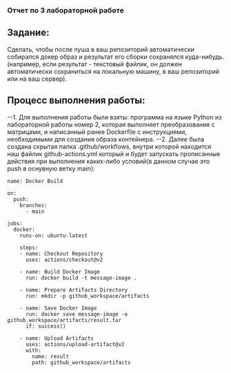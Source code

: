 ### Отчет по 3 лабораторной работе

## Задание:
Сделать, чтобы после пуша в ваш репозиторий автоматически собирался докер образ и результат его сборки сохранялся куда-нибудь. (например, если результат - текстовый файлик, он должен автоматически сохраниться на локальную машину, в ваш репозиторий или на ваш сервер).

## Процесс выполнения работы:

--1. Для выполнения работы были взяты: программа на языке Python из лабораторной работы номер 2, которая выполняет преобразования с матрицами, и написанный ранее Dockerfile с инструкциями, необходимыми для создания образа контейнера.
--2. Далее была создана скрытая папка .github/workflows, внутри которой находится наш файлик github-actions.yml который и будет запускать прописанные действия при выполнения каких-либо условий(в данном случае это push в оснувную ветку main):
```
name: Docker Build

on:
  push:
    branches:
      - main

jobs:
  docker:
    runs-on: ubuntu-latest

    steps:
    - name: Checkout Repository
      uses: actions/checkout@v2

    - name: Build Docker Image
      run: docker build -t message-image .

    - name: Prepare Artifacts Directory
      run: mkdir -p github_workspace/artifacts

    - name: Save Docker Image
      run: docker save message-image -o github_workspace/artifacts/result.tar
      if: success()

    - name: Upload Artifacts
      uses: actions/upload-artifact@v2
      with:
        name: result
        path: github_workspace/artifacts
```

